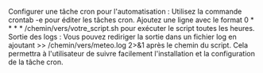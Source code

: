 Configurer une tâche cron pour l'automatisation : Utilisez la commande crontab -e pour éditer les tâches cron. Ajoutez une ligne avec le format 0 * * * * /chemin/vers/votre_script.sh pour exécuter le script toutes les heures.
Sortie des logs : Vous pouvez rediriger la sortie dans un fichier log en ajoutant >> /chemin/vers/meteo.log 2>&1 après le chemin du script.
Cela permettra à l'utilisateur de suivre facilement l'installation et la configuration de la tâche cron.
